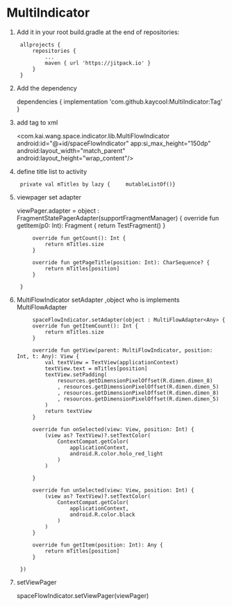 # MultiIndicator

1. Add it in your root build.gradle at the end of repositories:

    	allprojects {
		    repositories {
			    ...
			    maven { url 'https://jitpack.io' }
		    }
	    }
      
      
2.  Add the dependency


    dependencies {
	        implementation 'com.github.kaycool:MultiIndicator:Tag'
    }
       
3. add tag to xml

    <com.kai.wang.space.indicator.lib.MultiFlowIndicator
            android:id="@+id/spaceFlowIndicator"
            app:si_max_height="150dp"
            android:layout_width="match_parent"
            android:layout_height="wrap_content"/>

4. define title list to activity

        private val mTitles by lazy {     mutableListOf()}

5. viewpager set adapter

     viewPager.adapter = object : FragmentStatePagerAdapter(supportFragmentManager) {
            override fun getItem(p0: Int): Fragment {
                return TestFragment()
            }

            override fun getCount(): Int {
                return mTitles.size
            }

            override fun getPageTitle(position: Int): CharSequence? {
                return mTitles[position]
            }

        }

6. MultiFlowIndicator setAdapter ,object who is implements MultiFlowAdapter<T>

            spaceFlowIndicator.setAdapter(object : MultiFlowAdapter<Any> {
            override fun getItemCount(): Int {
                return mTitles.size
            }

            override fun getView(parent: MultiFlowIndicator, position: Int, t: Any): View {
                val textView = TextView(applicationContext)
                textView.text = mTitles[position]
                textView.setPadding(
                    resources.getDimensionPixelOffset(R.dimen.dimen_8)
                    , resources.getDimensionPixelOffset(R.dimen.dimen_5)
                    , resources.getDimensionPixelOffset(R.dimen.dimen_8)
                    , resources.getDimensionPixelOffset(R.dimen.dimen_5)
                )
                return textView
            }

            override fun onSelected(view: View, position: Int) {
                (view as? TextView)?.setTextColor(
                    ContextCompat.getColor(
                        applicationContext,
                        android.R.color.holo_red_light
                    )
                )

            }

            override fun unSelected(view: View, position: Int) {
                (view as? TextView)?.setTextColor(
                    ContextCompat.getColor(
                        applicationContext,
                        android.R.color.black
                    )
                )
            }

            override fun getItem(position: Int): Any {
                return mTitles[position]
            }

        })
        
7. setViewPager

     spaceFlowIndicator.setViewPager(viewPager)

